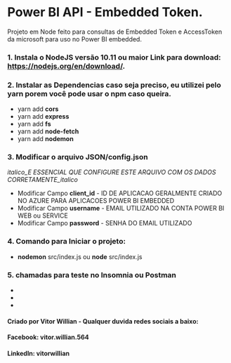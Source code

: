 # Power BI API - Embedded Token.

Projeto em Node feito para consultas de Embedded Token e AccessToken da microsoft para uso no Power BI embedded.

### 1. Instala o NodeJS versão 10.11 ou maior  Link para download: https://nodejs.org/en/download/.
### 2. Instalar as Dependencias caso seja preciso, eu utilizei pelo yarn porem você pode usar o npm caso queira.
* yarn add **cors**
* yarn add **express**
* yarn add **fs**
* yarn add **node-fetch**
* yarn add **nodemon**
### 3. Modificar o arquivo JSON/config.json 
_italico_E ESSENCIAL QUE CONFIGURE ESTE ARQUIVO COM OS DADOS CORRETAMENTE_italico_
* Modificar Campo **client_id** - ID DE APLICACAO GERALMENTE CRIADO NO AZURE PARA APLICACOES POWER BI EMBEDDED
* Modificar Campo **username** - EMAIL UTILIZADO NA CONTA POWER BI WEB ou SERVICE
* Modificar Campo **password** - SENHA DO EMAIL UTILIZADO
### 4. Comando para Iniciar o projeto:
* **nodemon** src/index.js ou **node** src/index.js 
### 5. chamadas para teste no Insomnia ou Postman
*
*
*

#### Criado por Vitor Willian - Qualquer duvida redes sociais a baixo:
#### Facebook: vitor.willian.564
#### LinkedIn: vitorwillian

     
